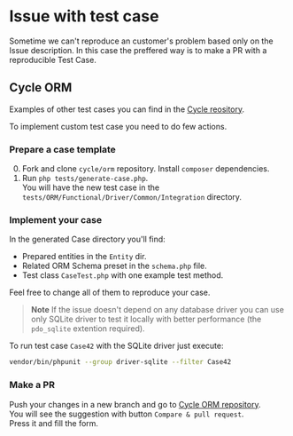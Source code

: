 # Issue with test case

Sometime we can't reproduce an customer's problem based only on the Issue description.
In this case the preffered way is to make a PR with a reproducible Test Case.

## Cycle ORM

Examples of other test cases you can find in the
[Cycle reository](https://github.com/cycle/orm/tree/2.x/tests/ORM/Functional/Driver/Common/Integration).

To implement custom test case you need to do few actions.

### Prepare a case template

0. Fork and clone `cycle/orm` repository. Install `composer` dependencies.
1. Run `php tests/generate-case.php`. \
   You will have the new test case in the `tests/ORM/Functional/Driver/Common/Integration` directory.

### Implement your case

In the generated Case directory you'll find:

- Prepared entities in the `Entity` dir.
- Related ORM Schema preset in the `schema.php` file.
- Test class `CaseTest.php` with one example test method.

Feel free to change all of them to reproduce your case.

> **Note**
> If the issue doesn't depend on any database driver you can use only SQLite driver to test it
> locally with better performance (the `pdo_sqlite` extention required).

To run test case `Case42` with the SQLite driver just execute:

```bash
vendor/bin/phpunit --group driver-sqlite --filter Case42
```

### Make a PR

Push your changes in a new branch and go to [Cycle ORM repository](https://github.com/cycle/orm/pulls).\
You will see the suggestion with button `Compare & pull request`. \
Press it and fill the form.
